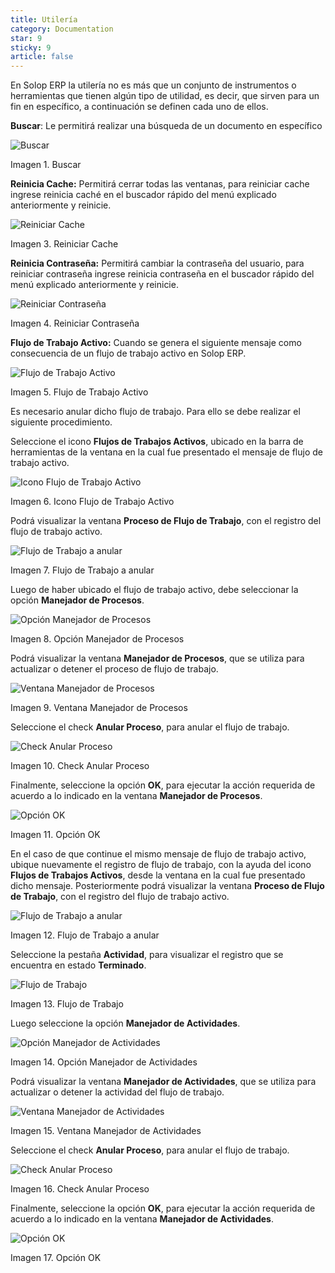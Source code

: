 ```yaml
---
title: Utilería
category: Documentation
star: 9
sticky: 9
article: false
---
```


En Solop ERP la utilería no es más que un conjunto de instrumentos o herramientas que tienen algún tipo de utilidad, es decir, que sirven para un fin en específico, a continuación se definen cada uno de ellos.

**Buscar**: Le permitirá realizar una búsqueda de un documento en específico

![Buscar](/assets/img/docs/basic-rules/bar-props-props1.png)

Imagen 1. Buscar

**Reinicia Cache:** Permitirá cerrar todas las ventanas, para reiniciar cache ingrese reinicia caché en el buscador rápido del menú explicado anteriormente y reinicie.

![Reiniciar Cache](/assets/img/docs/basic-rules/bar-props-cache1.png)

Imagen 3. Reiniciar Cache

**Reinicia Contraseña:** Permitirá cambiar la contraseña del usuario, para reiniciar contraseña ingrese reinicia contraseña en el buscador rápido del menú explicado anteriormente y reinicie.

![Reiniciar Contraseña](/assets/img/docs/basic-rules/bar-props-passw1.png)

Imagen 4. Reiniciar Contraseña

**Flujo de Trabajo Activo:** Cuando se genera el siguiente mensaje como consecuencia de un flujo de trabajo activo en Solop ERP.

![Flujo de Trabajo Activo](/assets/img/docs/basic-rules/bar-props-flow.png)

Imagen 5. Flujo de Trabajo Activo

Es necesario anular dicho flujo de trabajo. Para ello se debe realizar el siguiente procedimiento.

Seleccione el icono **Flujos de Trabajos Activos**, ubicado en la barra de herramientas de la ventana en la cual fue presentado el mensaje de flujo de trabajo activo.

![Icono Flujo de Trabajo Activo](/assets/img/docs/basic-rules/bar-props-flow-2.png)

Imagen 6. Icono Flujo de Trabajo Activo

Podrá visualizar la ventana **Proceso de Flujo de Trabajo**, con el registro del flujo de trabajo activo.

![Flujo de Trabajo a anular](/assets/img/docs/basic-rules/bar-props-cancel.png)

Imagen 7. Flujo de Trabajo a anular

Luego de haber ubicado el flujo de trabajo activo, debe seleccionar la opción **Manejador de Procesos**.

![Opción Manejador de Procesos](/assets/img/docs/basic-rules/bar-props-process.png)

Imagen 8. Opción Manejador de Procesos

Podrá visualizar la ventana **Manejador de Procesos**, que se utiliza para actualizar o detener el proceso de flujo de trabajo.

![Ventana Manejador de Procesos](/assets/img/docs/basic-rules/bar-props-process-2.png)

Imagen 9. Ventana Manejador de Procesos

Seleccione el check **Anular Proceso**, para anular el flujo de trabajo.

![Check Anular Proceso](/assets/img/docs/basic-rules/bar-props-process-3.png)

Imagen 10. Check Anular Proceso

Finalmente, seleccione la opción **OK**, para ejecutar la acción requerida de acuerdo a lo indicado en la ventana **Manejador de Procesos**.

![Opción OK](/assets/img/docs/basic-rules/bar-props-ok.png)

Imagen 11. Opción OK

En el caso de que continue el mismo mensaje de flujo de trabajo activo, ubique nuevamente el registro de flujo de trabajo, con la ayuda del icono **Flujos de Trabajos Activos**, desde la ventana en la cual fue presentado dicho mensaje. Posteriormente podrá visualizar la ventana **Proceso de Flujo de Trabajo**, con el registro del flujo de trabajo activo.

![Flujo de Trabajo a anular](/assets/img/docs/basic-rules/bar-props-job.png)

Imagen 12. Flujo de Trabajo a anular

Seleccione la pestaña **Actividad**, para visualizar el registro que se encuentra en estado **Terminado**.

![Flujo de Trabajo](/assets/img/docs/basic-rules/bar-props-job-2.png)

Imagen 13. Flujo de Trabajo

Luego seleccione la opción **Manejador de Actividades**.

![Opción Manejador de Actividades](/assets/img/docs/basic-rules/bar-props-activities.png)

Imagen 14. Opción Manejador de Actividades

Podrá visualizar la ventana **Manejador de Actividades**, que se utiliza para actualizar o detener la actividad del flujo de trabajo.

![Ventana Manejador de Actividades](/assets/img/docs/basic-rules/bar-props-activities-2.png)

Imagen 15. Ventana Manejador de Actividades

Seleccione el check **Anular Proceso**, para anular el flujo de trabajo.

![Check Anular Proceso](/assets/img/docs/basic-rules/bar-props-cancel-2.png)

Imagen 16. Check Anular Proceso

Finalmente, seleccione la opción **OK**, para ejecutar la acción requerida de acuerdo a lo indicado en la ventana **Manejador de Actividades**.

![Opción OK](/assets/img/docs/basic-rules/bar-props-ok-2.png)

Imagen 17. Opción OK
